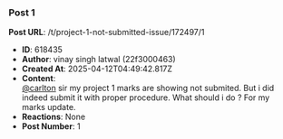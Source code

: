 ### Post 1
**Post URL**: /t/project-1-not-submitted-issue/172497/1
- **ID**: 618435
- **Author**: vinay singh latwal (22f3000463)
- **Created At**: 2025-04-12T04:49:42.817Z
- **Content**:  
  <a class="mention" href="/u/carlton">@carlton</a> sir my project 1 marks are showing not submited. But i did indeed submit it with proper procedure. What should i do ? For my marks update.
- **Reactions**: None
- **Post Number**: 1

